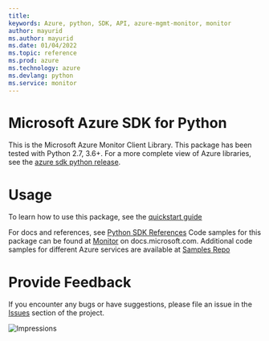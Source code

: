 ```yaml
---
title: 
keywords: Azure, python, SDK, API, azure-mgmt-monitor, monitor
author: mayurid
ms.author: mayurid
ms.date: 01/04/2022
ms.topic: reference
ms.prod: azure
ms.technology: azure
ms.devlang: python
ms.service: monitor
---
```

# Microsoft Azure SDK for Python

This is the Microsoft Azure Monitor Client Library.
This package has been tested with Python 2.7, 3.6+.
For a more complete view of Azure libraries, see the [azure sdk python release](https://aka.ms/azsdk/python/all).


# Usage


To learn how to use this package, see the [quickstart guide](https://aka.ms/azsdk/python/mgmt)


 
For docs and references, see [Python SDK References](https://docs.microsoft.com/python/api/overview/azure/monitoring?view=azure-python-preview)
Code samples for this package can be found at [Monitor](https://docs.microsoft.com/samples/browse/?languages=python&term=Getting%20started%20-%20Managing&terms=Getting%20started%20-%20Managing) on docs.microsoft.com.
Additional code samples for different Azure services are available at [Samples Repo](https://aka.ms/azsdk/python/mgmt/samples)


# Provide Feedback

If you encounter any bugs or have suggestions, please file an issue in the
[Issues](https://github.com/Azure/azure-sdk-for-python/issues)
section of the project. 


![Impressions](https://azure-sdk-impressions.azurewebsites.net/api/impressions/azure-sdk-for-python%2Fazure-mgmt-monitor%2FREADME.png)

